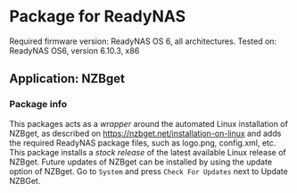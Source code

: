 # Package for ReadyNAS

Required firmware version: ReadyNAS OS 6, all architectures.
Tested on: ReadyNAS OS6, version 6.10.3, x86

## Application: NZBget

### Package info
This packages acts as a *wrapper* around the automated Linux installation of NZBget, as described on https://nzbget.net/installation-on-linux and adds the required ReadyNAS package files, such as logo.png, config.xml, etc.
This package installs a *stock release* of the latest available Linux release of NZBget.
Future updates of NZBget can be installed by using the update option of NZBget. Go to `System` and press  `Check For Updates` next to Update NZBGet.

